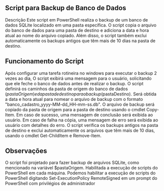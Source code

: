 ## Script para Backup de Banco de Dados
Descrição Este script em PowerShell realiza o backup de um banco de dados SQLite localizado em uma pasta específica. 
O script copia o arquivo do banco de dados para uma pasta de destino e adiciona a data e hora atual ao nome do arquivo copiado.
Além disso, o script também exclui automaticamente os backups antigos que têm mais de 10 dias na pasta de destino.

## Funcionamento do Script
Após configurar uma tarefa rotineira no windows para executar o backup 2 vezes ao dia, O script exibirá uma mensagem para o usuário, solicitando que ele feche o banco de dados antes de realizar o backup.
O script definirá os caminhos da pasta de origem do banco de dados ($pastaOrigem) e da pasta de destino para o backup ($pastaDestino).
Será obtida a data e hora atual para nomear o arquivo de backup com o formato "banco_cadastro_yyyy-MM-dd_HH-mm-ss.db". O arquivo de backup será copiado da pasta de origem para a pasta de destino usando o cmdlet Copy-Item.
Em caso de sucesso, uma mensagem de conclusão será exibida ao usuário. Em caso de falha na cópia, uma mensagem de erro será exibida ao usuário com detalhes do erro.
O script verifica os backups antigos na pasta de destino e exclui automaticamente os arquivos que têm mais de 10 dias, usando o cmdlet Get-ChildItem e Remove-Item.

## Observações
O script foi projetado para fazer backup de arquivos SQLite, como mencionado na variável $pastaOrigem. Habilitada a execução de scripts do PowerShell em cada máquina.
Podemos habilitar a execução de scripts do PowerShell digitando Set-ExecutionPolicy RemoteSigned em um prompt do PowerShell com privilégios de administrador
